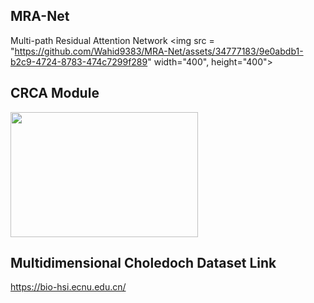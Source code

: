 ## MRA-Net
Multi-path Residual Attention Network
<img src = "https://github.com/Wahid9383/MRA-Net/assets/34777183/9e0abdb1-b2c9-4724-8783-474c7299f289" width="400", height="400">
## CRCA Module
<img src="https://github.com/Wahid9383/MRA-Net/assets/34777183/9b3be9d5-e073-4a42-b2f3-109750e891f5" width="300" height="200">

## Multidimensional Choledoch Dataset Link
https://bio-hsi.ecnu.edu.cn/

